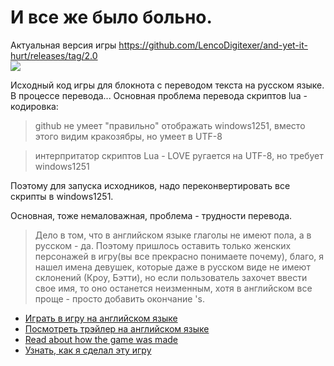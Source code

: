 # И все же было больно.

Актуальная версия игры https://github.com/LencoDigitexer/and-yet-it-hurt/releases/tag/2.0 <br>
<a href="https://github.com/LencoDigitexer/and-yet-it-hurt/releases/download/2.0/and_yet_it_hurt.zip" download>
<img src="https://fxsa.me/data/attachments/23/23571-979e64e416f0e89b27c736cfe6c94209.jpg">
</a>

Исходный код игры для блокнота с переводом текста на русском языке.
В процессе перевода...
Основная проблема перевода скриптов lua - кодировка:
> github не умеет "правильно" отображать windows1251, вместо этого видим кракозябры, но умеет в UTF-8

> интерпритатор скриптов Lua - LOVE ругается на UTF-8, но требует windows1251

Поэтому для запуска исходников, надо переконвертировать все скрипты в windows1251.

Основная, тоже немаловажная, проблема - трудности перевода.
> Дело в том, что в английском языке глаголы не имеют пола, а в русском - да. Поэтому пришлось оставить только женских персонажей в игру(вы все прекрасно понимаете почему), благо, я нашел имена девушек, которые даже в русском виде не имеют склонений (Кроу, Бэтти), но если пользователь захочет ввести свое имя, то оно останется неизменным, хотя в английском все проще - просто добавить окончание 's.

* [Играть в игру на английском языке](https://sheepolution.itch.io/and-yet-it-hurt)
* [Посмотреть трэйлер на английском языке](https://www.youtube.com/watch?v=qcdMVoE4mJM)
* [Read about how the game was made](https://sheepolution.com/blog/gamedev/how-i-made-a-game-played-in-notepad/)
* [Узнать, как я сделал эту игру](https://habr.com/ru/company/playgendary/blog/488222/)
